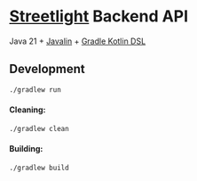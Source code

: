# [Streetlight](https://caquita.app/api/v1) Backend API

Java 21 + [Javalin](https://javalin.io/) + [Gradle Kotlin DSL](https://docs.gradle.org/current/userguide/kotlin_dsl.html)

## Development

```bash
./gradlew run
```

#### Cleaning:

```bash
./gradlew clean
```

#### Building:

```bash
./gradlew build
```